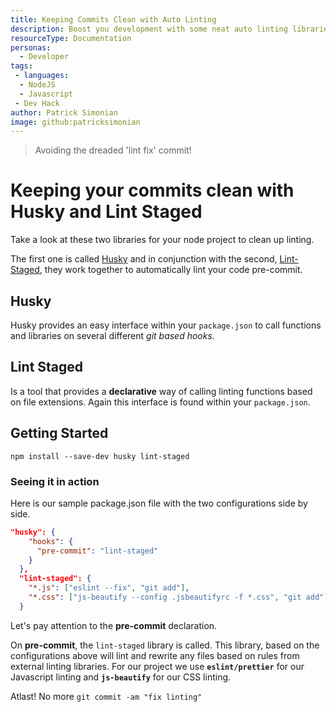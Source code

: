 ```yaml
---
title: Keeping Commits Clean with Auto Linting
description: Boost you development with some neat auto linting libraries.
resourceType: Documentation
personas: 
  - Developer
tags:
 - languages:
  - NodeJS
  - Javascript
 - Dev Hack
author: Patrick Simonian
image: github:patricksimonian 
---
```

> Avoiding the dreaded 'lint fix' commit!
# Keeping your commits clean with Husky and Lint Staged

Take a look at these two libraries for your node project to clean up linting.

The first one is called [Husky](https://www.npmjs.com/package/husky) and in conjunction with the second, [Lint-Staged](https://www.npmjs.com/package/lint-staged), they work together to automatically lint your code pre-commit. 

## Husky

Husky provides an easy interface within your `package.json` to call functions and libraries on several different
_git based hooks_. 

## Lint Staged

Is a tool that provides a __declarative__ way of calling linting functions based on file extensions. Again this
interface is found within your `package.json`.


## Getting Started

`npm install --save-dev husky lint-staged`

### Seeing it in action

Here is our sample package.json file with the two configurations side by side.

```json
"husky": {
    "hooks": {
      "pre-commit": "lint-staged"
    }
  },
  "lint-staged": {
    "*.js": ["eslint --fix", "git add"],
    "*.css": ["js-beautify --config .jsbeautifyrc -f *.css", "git add"]
  }
```

Let's pay attention to the __pre-commit__ declaration. 

On __pre-commit__, the `lint-staged` library is called. This library, based on the configurations above
will lint and rewrite any files based on rules from external linting libraries. For our project we use
__`eslint/prettier`__ for our Javascript linting and __`js-beautify`__ for our CSS linting.

Atlast! No more `git commit -am "fix linting"` 
